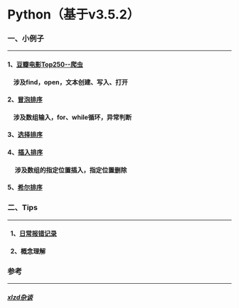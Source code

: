 # Python（基于v3.5.2）


###  一、小例子<br>
----------------------

####    1、[豆瓣电影Top250--爬虫](https://github.com/Sun0379/Python/blob/master/Douban_Top250.py)<br>
####      涉及find，open，文本创建、写入、打开
####    2、[冒泡排序](https://github.com/Sun0379/Python/blob/master/Bubble_Sort.py)<br>
####      涉及数组输入，for、while循环，异常判断
####    3、[选择排序](https://github.com/Sun0379/Python/blob/master/Select_Sort.py)<br>
####    4、[插入排序](https://github.com/Sun0379/Python/blob/master/Insert_Sort.py)<br>
####      涉及数组的指定位置插入，指定位置删除
####    5、[希尔排序](https://github.com/Sun0379/Python/blob/master/Shell_Sort.py)<br>

###  二、Tips<br>
----------------------

####    1、[日常报错记录](https://github.com/Sun0379/Python/blob/master/%E6%97%A5%E5%B8%B8%E6%8A%A5%E9%94%99%E8%AE%B0%E5%BD%95)<br>
####    2、概念理解


### 参考
-----------
##### [xlzd杂谈](https://xlzd.me/)<br>
